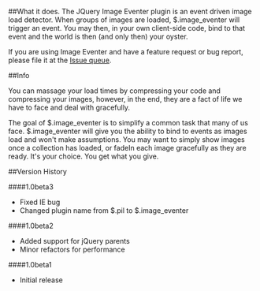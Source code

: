 ##What it does.
The JQuery Image Eventer plugin is an event driven image load detector. When groups of images are loaded, $.image_eventer will trigger an event. You may then, in your own client-side code, bind to that event and the world is then (and only then) your oyster.  

If you are using Image Eventer and have a feature request or bug report, please file it at the [Issue queue](https://github.com/technicolorenvy/jquery-image_eventer/issues).

##Info

You can massage your load times by compressing your code and compressing your images, however, in the end, they are a fact of life we have to face and deal with gracefully.  

The goal of $.image_eventer is to simplify a common task that many of us face. $.image_eventer will give you the ability to bind to events as images load and won't make assumptions. You may want to simply show images once a collection has loaded, or fadeIn each image gracefully as they are ready. It's your choice. You get what you give.  

##Version History

####1.0beta3
- Fixed IE bug
- Changed plugin name from $.pil to $.image_eventer

####1.0beta2
- Added support for jQuery parents
- Minor refactors for performance

####1.0beta1
- Initial release